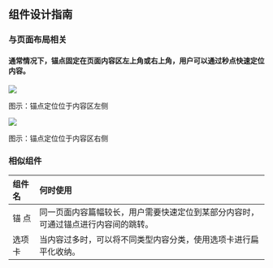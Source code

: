 ## 组件设计指南


### 与页面布局相关

#### 通常情况下，锚点固定在页面内容区左上角或右上角，用户可以通过秒点快速定位内容。

![](https://tdesign.gtimg.com/site/design/20210419155118.png)

图示：锚点定位位于内容区左侧


![](https://tdesign.gtimg.com/site/design/20210419155124.png)

图示：锚点定位位于内容区右侧


### 相似组件

| 组件名 | 何时使用                                                                       |
| :----- | :----------------------------------------------------------------------------- |
| 锚 点  | 同一页面内容篇幅较长，用户需要快速定位到某部分内容时，可通过锚点进行内容间的跳转。 |
| 选项卡 | 当内容过多时，可以将不同类型内容分类，使用选项卡进行扁平化收纳。                |
